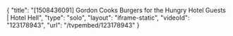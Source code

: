 {
    "title": "[1508436091] Gordon Cooks Burgers for the Hungry Hotel Guests | Hotel Hell",
    "type": "solo",
    "layout": "iframe-static",
    "videoId": "123178943",
    "url": "\/tvpembed\/123178943"
}